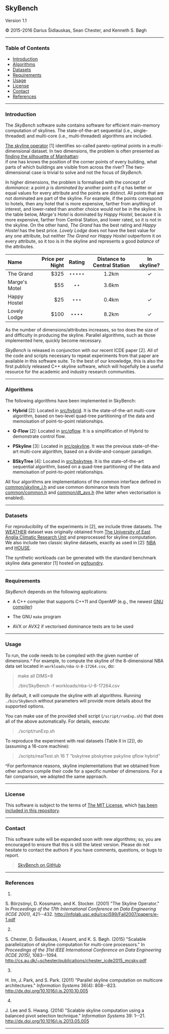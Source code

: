 ## SkyBench

Version 1.1

© 2015-2016 Darius Šidlauskas, Sean Chester, and Kenneth S. Bøgh

-------------------------------------------
### Table of Contents 

  * [Introduction](#introduction)
  * [Algorithms](#algorithms)
  * [Datasets](#datasets)
  * [Requirements](#requirements)
  * [Usage](#usage)
  * [License](#license)
  * [Contact](#contact)
  * [References](#references)
  

------------------------------------
### Introduction

The *SkyBench* software suite contains software for efficient main-memory 
computation of skylines. The state-of-the-art sequential (i.e., single-threaded) and 
multi-core (i.e., multi-threaded) algorithms are included. 

[The skyline operator](https://en.wikipedia.org/wiki/Skyline_operator) [1] identifies 
so-called pareto-optimal points in a multi-dimensional dataset. In two dimensions, the 
problem is often presented as 
[finding the silhouette of Manhattan](http://stackoverflow.com/q/1066234/2769271):  
if one has knows the position of the corner points of every building, what parts of 
which buildings are visible from across the river? 
The two-dimensional case is trivial to solve and not the focus of *SkyBench*.

In higher dimensions, the problem is formalised with the concept of _dominance_: a point 
_p_ is _dominated by_ another point _q_ if _q_ has better or equal values for every 
attribute and the points are distinct. All points that are not dominated are part of 
the skyline. For example, if the points correspond to hotels, then any hotel that is 
more expensive, farther from anything of interest, and lower-rated than another choice 
would _not_ be in the skyline.  In the table below, _Marge's Hotel_ is dominated by 
_Happy Hostel_, because it is more expensive, farther from Central Station, and lower 
rated, so it is not in the skyline. On the other hand, _The Grand_ has the best rating 
and _Happy Hostel_ has the best price. _Lovely Lodge_ does not have the best value for 
any one attribute, but neither _The Grand_ nor _Happy Hostel_ outperform it on every 
attribute, so it too is in the skyline and represents a good _balance_ of the attributes. 


|Name         |Price per Night|Rating|Distance to Central Station|In skyline?|
|:------------|--------------:|:----:|:-------------------------:|:---------:|
|The Grand    |           $325| ⋆⋆⋆⋆⋆|                      1.2km|          ✓|
|Marge's Motel|            $55|    ⋆⋆|                      3.6km|           |
|Happy Hostel |            $25|   ⋆⋆⋆|                      0.4km|          ✓|
|Lovely Lodge |           $100|  ⋆⋆⋆⋆|                      8.2km|          ✓|


As the number of dimensions/attributes increases, so too does the size of and difficulty 
in producing the skyline. Parallel algorithms, such as those implemented here, quickly 
become necessary. 

*SkyBench* is released in conjunction with our recent ICDE paper [2]. All of the 
code and scripts necessary to repeat experiments from that paper are available in 
this software suite. To the best of our knowledge, this is also the first publicly 
released C++ skyline software, which will hopefully be a useful resource for the 
academic and industry research communities.


------------------------------------
### Algorithms

The following algorithms have been implemented in SkyBench:

 * **Hybrid** [2]: Located in [src/hybrid](src/hybrid). 
 It is the state-of-the-art multi-core algorithm, based on two-level 
 quad-tree partitioning of the data and memoisation of point-to-point 
 relationships.
 
 * **Q-Flow** [2]: Located in [src/qflow](src/qflow). 
 It is a simplification of Hybrid to demonstrate control flow.
 
 * **PSkyline** [3]: Located in [src/pskyline](src/pskyline).
 It was the previous state-of-the-art multi-core algorithm, based 
 on a divide-and-conquer paradigm.
 
 * **BSkyTree** [4]: Located in [src/bskytree](src/bskytree). 
 It is the state-of-the-art sequential algorithm, based on a 
 quad-tree partitioning of the data and memoisation of point-to-point 
 relationships.
  
All four algorithms are implementations of the common interface defined in 
[common/skyline_i.h](common/skyline_i.h) and use common dominance tests from  
[common/common.h](common/common.h) and [common/dt_avx.h](common/dt_avx.h) 
(the latter when vectorisation is enabled).

------------------------------------
### Datasets

For reproducibility of the experiments in [2], we include three datasets.
The [WEATHER](workloads/elv_weather-U-15-566268.csv) dataset was originally obtained from 
[The University of East Anglia Climatic Research Unit](http://www.cru.uea.ac.uk/cru/data/hrg/tmc) 
and preprocessed for skyline computation.
We also include two classic skyline datasets, exactly as used in [2]: 
[NBA](workloads/nba-U-8-17264.csv) and 
[HOUSE](workloads/house-U-6-127931.csv).

The synthetic workloads can be generated with the standard benchmark skyline 
data generator [1] hosted on 
[pgfoundry](http://pgfoundry.org/projects/randdataset).
  

------------------------------------
### Requirements

*SkyBench* depends on the following applications:

 * A C++ compiler that supports C++11 and OpenMP (e.g., the newest 
 [GNU compiler](https://gcc.gnu.org/)) 
 
 * The GNU `make` program

 * AVX or AVX2 if vectorised dominance tests are to be used


------------------------------------
### Usage

To run, the code needs to be compiled with the given number of dimensions.^
For example, to compute the skyline of the 8-dimensional NBA data set located
in `workloads/nba-U-8-17264.csv`, do:

> make all DIMS=8
>
> ./bin/SkyBench -f workloads/nba-U-8-17264.csv

By default, it will compute the skyline with all algorithms. Running `./bin/SkyBench`
without parameters will provide more details about the supported options.

You can make use of the provided shell script (`/script/runExp.sh`) that does all of
the above automatically. For details, execute:
> ./script/runExp.sh

To reproduce the experiment with real datasets (Table II in [2]), do (assuming
a 16-core machine):
> ./scripts/realTest.sh 16 T "bskytree pbskytree pskyline qflow hybrid"

^For performance reasons, skyline implementations that we obtained from other 
authors compile their code for a specific number of dimensions. For a fair
comparison, we adopted the same approach.


------------------------------------
### License

This software is subject to the terms of 
[The MIT License](http://opensource.org/licenses/MIT), 
which [has been included in this repository](LICENSE.md).


------------------------------------
### Contact

This software suite will be expanded soon with new algorithms; so, you are 
encouraged to ensure that this is still the latest version. Please do not 
hesitate to contact the authors if you have comments, questions, or bugs to report.
>[SkyBench on GitHub](https://github.com/sean-chester/SkyBench) 


------------------------------------
### References

 1. 
S. Börzsönyi, D. Kossmann, and K. Stocker. 
(2001) 
"The Skyline Operator."
In _Proceedings of the 17th International Conference on Data Engineering (ICDE 2001)_, 
421--432.
http://infolab.usc.edu/csci599/Fall2007/papers/e-1.pdf

 2. 
S. Chester, D. Šidlauskas, I Assent, and K. S. Bøgh. 
(2015) 
"Scalable parallelization of skyline computation for multi-core processors."
In _Proceedings of the 31st IEEE International Conference on Data Engineering (ICDE 2015)_, 
1083--1094.
http://cs.au.dk/~schester/publications/chester_icde2015_mcsky.pdf

 3. 
H. Im, J. Park, and S. Park. 
(2011) 
"Parallel skyline computation on multicore architectures."
_Information Systems_ 36(4): 
808--823.
http://dx.doi.org/10.1016/j.is.2010.10.005

 4. 
J. Lee and S. Hwang. 
(2014) 
"Scalable skyline computation using a balanced pivot selection technique."
_Information Systems_ 39: 
1--21.
http://dx.doi.org/10.1016/j.is.2013.05.005

------------------------------------

